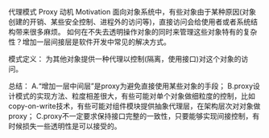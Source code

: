 代理模式 Proxy
动机 Motivation
	面向对象系统中，有些对象由于某种原因(对象创建的开销、某些安全控制、进程外的访问等)，直接访问会给使用者或者系统结构带来很多麻烦。
	如何在不失去透明操作对象的同时来管理这些对象特有的复杂性？增加一层间接层是软件开发中常见的解决方式。

模式定义：
	为其他对象提供一种代理以控制(隔离，使用接口)对这个对象的访问。

总结：
	A.“增加一层中间层”是proxy为避免直接使用某些对象的手段；
	B.proxy设计模式的实现方法、粒度相差很大，有些可能对单个对象做细粒度的控制，比如copy-on-write技术，有些可能对组件模块提供抽象代理层，在架构层次对对象做proxy；
	C.proxy不一定要求保持接口完整的一致性，只要能够实现间接控制，有时候损失一些透明性是可以接受的。
